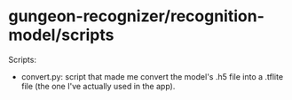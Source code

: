 # gungeon-recognizer/recognition-model/scripts

Scripts:
- convert.py: script that made me convert the model's .h5 file into a .tflite file (the one I've actually used in the app).
